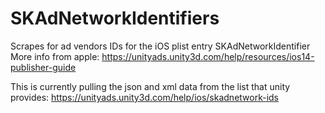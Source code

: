 # SKAdNetworkIdentifiers
Scrapes for ad vendors IDs for the iOS plist entry SKAdNetworkIdentifier
More info from apple: https://unityads.unity3d.com/help/resources/ios14-publisher-guide

This is currently pulling the json and xml data from the list that unity provides:
https://unityads.unity3d.com/help/ios/skadnetwork-ids

